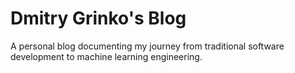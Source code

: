 # Dmitry Grinko's Blog

A personal blog documenting my journey from traditional software development to machine learning engineering.
